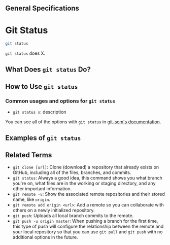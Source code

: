 ## General Specifications

# Git Status

```sh
git status
```

`git status` does X.

<!--*   Spiderweb menu of related terms here. What does this mean?-->

## What Does `git status` Do?

## How to Use `git status`

### Common usages and options for `git status`

* `git status x`: description

You can see all of the options with `git status` in [git-scm's documentation](https://git-scm.com/docs/git-status).

## Examples of `git status`

## Related Terms

- `git clone [url]`: Clone (download) a repository that already exists on GitHub, including all of the files, branches, and commits.
- `git status`: Always a good idea, this command shows you what branch you're on, what files are in the working or staging directory, and any other important information.
- `git remote -v`: Show the associated remote repositories and their stored name, like `origin`.
- `git remote add origin <url>`: Add a remote so you can collaborate with others on a newly initialized repository.
- `git push`: Uploads all local branch commits to the remote.
- `git push -u origin master`: When pushing a branch for the first time, this type of push will configure the relationship between the remote and your local repository so that you can use `git pull` and `git push` with no additional options in the future.
